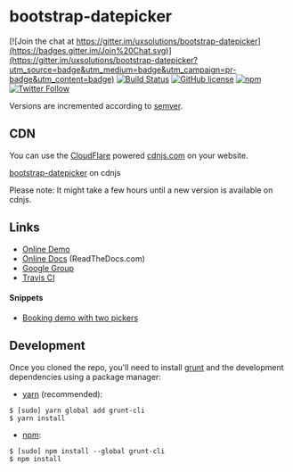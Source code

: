 # bootstrap-datepicker

[![Join the chat at https://gitter.im/uxsolutions/bootstrap-datepicker](https://badges.gitter.im/Join%20Chat.svg)](https://gitter.im/uxsolutions/bootstrap-datepicker?utm_source=badge&utm_medium=badge&utm_campaign=pr-badge&utm_content=badge)
[![Build Status](https://travis-ci.org/uxsolutions/bootstrap-datepicker.svg?branch=master)](https://travis-ci.org/uxsolutions/bootstrap-datepicker)
[![GitHub license](https://img.shields.io/badge/license-Apache%202-blue.svg)](https://raw.githubusercontent.com/uxsolutions/bootstrap-datepicker/master/LICENSE)
[![npm](https://img.shields.io/npm/dt/bootstrap-datepicker.svg)](https://github.com/uxsolutions/bootstrap-datepicker)
[![Twitter Follow](https://img.shields.io/twitter/follow/bsdatepicker.svg?style=social&label=Follow)](https://x.com/bsdatepicker)

Versions are incremented according to [semver](https://semver.org/).

## CDN

You can use the [CloudFlare](https://www.cloudflare.com) powered [cdnjs.com](https://cdnjs.com) on your website.

[bootstrap-datepicker](https://cdnjs.com/libraries/bootstrap-datepicker) on cdnjs

Please note: It might take a few hours until a new version is available on cdnjs.

## Links

* [Online Demo](https://uxsolutions.github.io/bootstrap-datepicker/)
* [Online Docs](https://bootstrap-datepicker.readthedocs.org/en/stable/) (ReadTheDocs.com)
* [Google Group](https://groups.google.com/group/bootstrap-datepicker/)
* [Travis CI](https://travis-ci.org/uxsolutions/bootstrap-datepicker)

#### Snippets
* [Booking demo with two pickers](https://jsfiddle.net/azaret/25bqa6ho/)

## Development

Once you cloned the repo, you'll need to install [grunt](https://gruntjs.com/) and the development dependencies using a package manager:

* [yarn](https://yarnpkg.com/) (recommended):

```
$ [sudo] yarn global add grunt-cli
$ yarn install
```

* [npm](https://www.npmjs.com/):

```
$ [sudo] npm install --global grunt-cli
$ npm install
```

